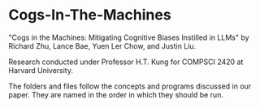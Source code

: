 # Cogs-In-The-Machines

"Cogs in the Machines: Mitigating Cognitive Biases Instilled in LLMs" by Richard Zhu, Lance Bae, Yuen Ler Chow, and Justin Liu.

Research conducted under Professor H.T. Kung for COMPSCI 2420 at Harvard University.

The folders and files follow the concepts and programs discussed in our paper. They are named in the order in which they should be run.
